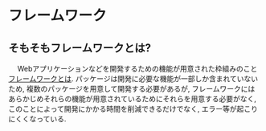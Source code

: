 # フレームワーク<br>

## そもそもフレームワークとは?<br>
&emsp; Webアプリケーションなどを開発するための機能が用意された枠組みのこと[フレームワークとは](https://works.forward-soft.co.jp/blog/detail/10621). パッケージは開発に必要な機能が一部しか含まれていないため, 複数のパッケージを用意して開発する必要があるが, フレームワークにはあらかじめそれらの機能が用意されているためにそれらを用意する必要がなく, このことによって開発にかかる時間を削減できるだけでなく, エラー等が起こりにくくなっている.
